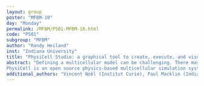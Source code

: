 ```yaml
---
layout: group
poster: "MFBM-10"
day: "Monday"
permalink: /MFBM/PS01-MFBM-10.html
code: "PS01"
subgroup: "MFBM"
author: "Randy Heiland"
inst: "Indiana University"
title: "PhysiCell Studio: a graphical tool to create, execute, and visualize a multicellular model"
abstract: "Defining a multicellular model can be challenging. There may be hundreds of parameters that specify the attributes and behaviors of multiple cell types and diffusible substrates in a model. If the model can be defined using a format specification, e.g., a markup language, then it can be readily shared in a minimal first step towards reproducibility. However, specifying the parameters of cell behaviors and substrates by hand is time consuming, error-prone, and ultimately a limiting factor in rapidly developing and refining sophisticated multicellular models.
PhysiCell is an open source physics-based multicellular simulation system with an active and growing user community. It uses XML (extensible markup language) to define a model. To date, users needed to manually edit the XML to modify a model. PhysiCell Studio is a graphical tool to simplify this task. It provides a multi-tabbed GUI (graphical user interface) that allows graphical editing of the model and its associated XML, including the creation/deletion of fundamental objects, e.g., cell types and substrates/signals in the microenvironment. It also lets users run their model and interactively visualize results, allowing for more rapid model refinement. Using PhysiCell Studio in the classroom and training workshops has significantly reduced the training time for new learners, allowing them to develop sophisticated modeling. Conversely, frequent classroom and workshop use of the Studio has driven substantial improvements to the GUI. Like PhysiCell, the Studio is open source software, and contributions from the community are encouraged."
additional_authors: "Vincent Noël (Institut Curie), Paul Macklin (Indiana University)"
---
```

